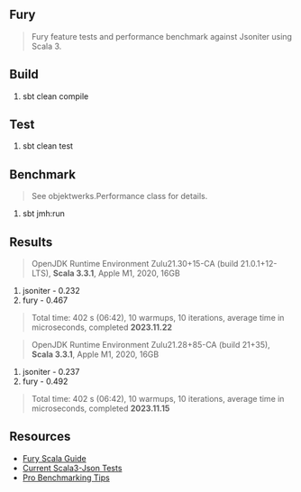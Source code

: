 Fury
----
>Fury feature tests and performance benchmark against Jsoniter using Scala 3.

Build
-----
1. sbt clean compile

Test
----
1. sbt clean test

Benchmark
---------
>See objektwerks.Performance class for details.
1. sbt jmh:run

Results
-------
>OpenJDK Runtime Environment Zulu21.30+15-CA (build 21.0.1+12-LTS), **Scala 3.3.1**, Apple M1, 2020, 16GB
1. jsoniter - 0.232
2. fury     - 0.467
>Total time: 402 s (06:42), 10 warmups, 10 iterations, average time in microseconds, completed **2023.11.22**

>OpenJDK Runtime Environment Zulu21.28+85-CA (build 21+35), **Scala 3.3.1**, Apple M1, 2020, 16GB
1. jsoniter - 0.237
2. fury     - 0.492
>Total time: 402 s (06:42), 10 warmups, 10 iterations, average time in microseconds, completed **2023.11.15**

Resources
---------
* [Fury Scala Guide](https://github.com/alipay/fury/blob/main/docs/guide/scala_guide.md)
* [Current Scala3-Json Tests](https://github.com/objektwerks/scala3.json)
* [Pro Benchmarking Tips](https://github.com/objektwerks/fury/pull/1)